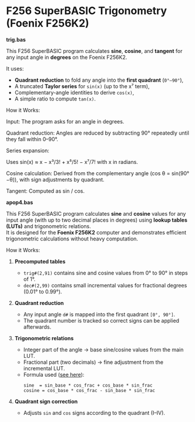 # F256 SuperBASIC Trigonometry (Foenix F256K2)

**trig.bas**

This F256 SuperBASIC program calculates **sine**, **cosine**, and **tangent** for any input angle in **degrees** on the Foenix F256K2.

It uses:
- **Quadrant reduction** to fold any angle into the **first quadrant** (`0°–90°`),
- A truncated **Taylor series** for `sin(x)` (up to the x⁷ term),
- Complementary-angle identities to derive `cos(x)`,
- A simple ratio to compute `tan(x)`.

How it Works:

Input: The program asks for an angle in degrees.

Quadrant reduction: Angles are reduced by subtracting 90° repeatedly until they fall within 0–90°.

Series expansion:

Uses sin(x) ≈ x − x³/3! + x⁵/5! − x⁷/7! with x in radians.

Cosine calculation: Derived from the complementary angle (cos θ = sin(90°−θ)), with sign adjustments by quadrant.

Tangent: Computed as sin / cos.

**apop4.bas**

This F256 SuperBASIC program calculates **sine** and **cosine** values for any input angle (with up to two decimal places in degrees) using **lookup tables (LUTs)** and trigonometric relations.  
It is designed for the **Foenix F256K2** computer and demonstrates efficient trigonometric calculations without heavy computation.

How it Works:

1. **Precomputed tables**  
   - `trig#(2,91)` contains sine and cosine values from 0° to 90° in steps of 1°.  
   - `dec#(2,99)` contains small incremental values for fractional degrees (0.01° to 0.99°).  

2. **Quadrant reduction**  
   - Any input angle `d#` is mapped into the first quadrant `[0°, 90°]`.  
   - The quadrant number is tracked so correct signs can be applied afterwards.  

3. **Trigonometric relations**  
   - Integer part of the angle → base sine/cosine values from the main LUT.  
   - Fractional part (two decimals) → fine adjustment from the incremental LUT.  
   - Formula used ([see here](https://stackoverflow.com/questions/1164492/sine-table-interpolation#1164638)):  
     ```
     sine  = sin_base * cos_frac + cos_base * sin_frac
     cosine = cos_base * cos_frac - sin_base * sin_frac
     ```

4. **Quadrant sign correction**  
   - Adjusts `sin` and `cos` signs according to the quadrant (I–IV).  

